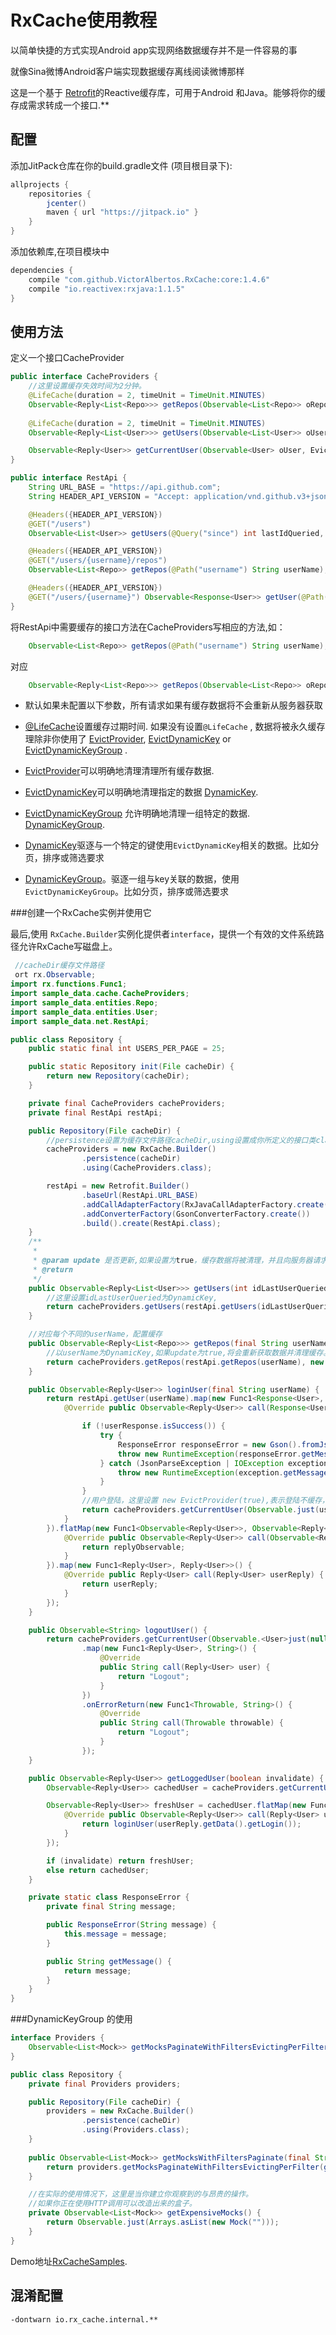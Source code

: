 # RxCache使用教程

以简单快捷的方式实现Android app实现网络数据缓存并不是一件容易的事

就像Sina微博Android客户端实现数据缓存离线阅读微博那样

这是一个基于 [Retrofit](http://square.github.io/retrofit/)的Reactive缓存库，可用于Android 和Java。能够将你的缓存成需求转成一个接口.**

## 配置

 添加JitPack仓库在你的build.gradle文件 (项目根目录下):
```gradle
allprojects {
    repositories {
        jcenter()
        maven { url "https://jitpack.io" }
    }
}
```

添加依赖库,在项目模块中
```gradle
dependencies {
    compile "com.github.VictorAlbertos.RxCache:core:1.4.6"
    compile "io.reactivex:rxjava:1.1.5"
}
```

## 使用方法

定义一个接口CacheProvider

```java
public interface CacheProviders {
    //这里设置缓存失效时间为2分钟。
    @LifeCache(duration = 2, timeUnit = TimeUnit.MINUTES)
    Observable<Reply<List<Repo>>> getRepos(Observable<List<Repo>> oRepos, DynamicKey userName, EvictDynamicKey evictDynamicKey);
    
    @LifeCache(duration = 2, timeUnit = TimeUnit.MINUTES)
    Observable<Reply<List<User>>> getUsers(Observable<List<User>> oUsers, DynamicKey idLastUserQueried, EvictProvider evictProvider);

    Observable<Reply<User>> getCurrentUser(Observable<User> oUser, EvictProvider evictProvider);
}
```

```java
public interface RestApi {
    String URL_BASE = "https://api.github.com";
    String HEADER_API_VERSION = "Accept: application/vnd.github.v3+json";

    @Headers({HEADER_API_VERSION})
    @GET("/users")
    Observable<List<User>> getUsers(@Query("since") int lastIdQueried, @Query("per_page") int perPage);

    @Headers({HEADER_API_VERSION})
    @GET("/users/{username}/repos")
    Observable<List<Repo>> getRepos(@Path("username") String userName);

    @Headers({HEADER_API_VERSION})
    @GET("/users/{username}") Observable<Response<User>> getUser(@Path("username") String username);
}
```

将RestApi中需要缓存的接口方法在CacheProviders写相应的方法,如：

```java
    Observable<List<Repo>> getRepos(@Path("username") String userName);
```
对应
```java
    Observable<Reply<List<Repo>>> getRepos(Observable<List<Repo>> oRepos, DynamicKey userName, EvictDynamicKey evictDynamicKey);
```

* 默认如果未配置以下参数，所有请求如果有缓存数据将不会重新从服务器获取

* [@LifeCache](https://github.com/VictorAlbertos/RxCache/blob/master/rx_cache/src/main/java/io/rx_cache/LifeCache.java)设置缓存过期时间. 如果没有设置`@LifeCache` , 数据将被永久缓存理除非你使用了 [EvictProvider](https://github.com/VictorAlbertos/RxCache/blob/master/rx_cache/src/main/java/io/rx_cache/EvictProvider.java), [EvictDynamicKey](https://github.com/VictorAlbertos/RxCache/blob/master/rx_cache/src/main/java/io/rx_cache/EvictDynamicKey.java) or [EvictDynamicKeyGroup](https://github.com/VictorAlbertos/RxCache/blob/master/rx_cache/src/main/java/io/rx_cache/EvictDynamicKeyGroup.java) .
* [EvictProvider](https://github.com/VictorAlbertos/RxCache/blob/master/rx_cache/src/main/java/io/rx_cache/EvictProvider.java)可以明确地清理清理所有缓存数据. 
* [EvictDynamicKey](https://github.com/VictorAlbertos/RxCache/blob/master/rx_cache/src/main/java/io/rx_cache/EvictDynamicKey.java)可以明确地清理指定的数据 [DynamicKey](https://github.com/VictorAlbertos/RxCache/blob/master/rx_cache/src/main/java/io/rx_cache/DynamicKey.java).
* [EvictDynamicKeyGroup](https://github.com/VictorAlbertos/RxCache/blob/master/rx_cache/src/main/java/io/rx_cache/EvictDynamicKeyGroup.java) 允许明确地清理一组特定的数据. [DynamicKeyGroup](https://github.com/VictorAlbertos/RxCache/blob/master/rx_cache/src/main/java/io/rx_cache/DynamicKeyGroup.java).
* [DynamicKey](https://github.com/VictorAlbertos/RxCache/blob/master/rx_cache/src/main/java/io/rx_cache/DynamicKey.java)驱逐与一个特定的键使用`EvictDynamicKey`相关的数据。比如分页，排序或筛选要求
 
* [DynamicKeyGroup](https://github.com/VictorAlbertos/RxCache/blob/master/rx_cache/src/main/java/io/rx_cache/DynamicKeyGroup.java)。驱逐一组与key关联的数据，使用`EvictDynamicKeyGroup`。比如分页，排序或筛选要求

###创建一个RxCache实例并使用它

最后,使用 `RxCache.Builder`实例化提供者`interface`，提供一个有效的文件系统路径允许RxCache写磁盘上。

```java
 //cacheDir缓存文件路径
 ort rx.Observable;
import rx.functions.Func1;
import sample_data.cache.CacheProviders;
import sample_data.entities.Repo;
import sample_data.entities.User;
import sample_data.net.RestApi;

public class Repository {
    public static final int USERS_PER_PAGE = 25;

    public static Repository init(File cacheDir) {
        return new Repository(cacheDir);
    }

    private final CacheProviders cacheProviders;
    private final RestApi restApi;

    public Repository(File cacheDir) {
        //persistence设置为缓存文件路径cacheDir,using设置成你所定义的接口类class
        cacheProviders = new RxCache.Builder()
                .persistence(cacheDir)
                .using(CacheProviders.class);

        restApi = new Retrofit.Builder()
                .baseUrl(RestApi.URL_BASE)
                .addCallAdapterFactory(RxJavaCallAdapterFactory.create())
                .addConverterFactory(GsonConverterFactory.create())
                .build().create(RestApi.class);
    }
    /**
     *
     * @param update 是否更新,如果设置为true，缓存数据将被清理，并且向服务器请求数据
     * @return
     */
    public Observable<Reply<List<User>>> getUsers(int idLastUserQueried, final boolean update) {
        //这里设置idLastUserQueried为DynamicKey,
        return cacheProviders.getUsers(restApi.getUsers(idLastUserQueried, USERS_PER_PAGE), new DynamicKey(idLastUserQueried), new EvictDynamicKey(update));
    }

    //对应每个不同的userName，配置缓存
    public Observable<Reply<List<Repo>>> getRepos(final String userName, final boolean update) {
        //以userName为DynamicKey,如果update为true,将会重新获取数据并清理缓存。
        return cacheProviders.getRepos(restApi.getRepos(userName), new DynamicKey(userName), new EvictDynamicKey(update));
    }

    public Observable<Reply<User>> loginUser(final String userName) {
        return restApi.getUser(userName).map(new Func1<Response<User>, Observable<Reply<User>>>() {
            @Override public Observable<Reply<User>> call(Response<User> userResponse) {

                if (!userResponse.isSuccess()) {
                    try {
                        ResponseError responseError = new Gson().fromJson(userResponse.errorBody().string(), ResponseError.class);
                        throw new RuntimeException(responseError.getMessage());
                    } catch (JsonParseException | IOException exception) {
                        throw new RuntimeException(exception.getMessage());
                    }
                }
                //用户登陆，这里设置 new EvictProvider(true),表示登陆不缓存，为实时登陆
                return cacheProviders.getCurrentUser(Observable.just(userResponse.body()), new EvictProvider(true));
            }
        }).flatMap(new Func1<Observable<Reply<User>>, Observable<Reply<User>>>() {
            @Override public Observable<Reply<User>> call(Observable<Reply<User>> replyObservable) {
                return replyObservable;
            }
        }).map(new Func1<Reply<User>, Reply<User>>() {
            @Override public Reply<User> call(Reply<User> userReply) {
                return userReply;
            }
        });
    }

    public Observable<String> logoutUser() {
        return cacheProviders.getCurrentUser(Observable.<User>just(null), new EvictProvider(true))
                .map(new Func1<Reply<User>, String>() {
                    @Override
                    public String call(Reply<User> user) {
                        return "Logout";
                    }
                })
                .onErrorReturn(new Func1<Throwable, String>() {
                    @Override
                    public String call(Throwable throwable) {
                        return "Logout";
                    }
                });
    }

    public Observable<Reply<User>> getLoggedUser(boolean invalidate) {
        Observable<Reply<User>> cachedUser = cacheProviders.getCurrentUser(Observable.<User>just(null), new EvictProvider(false));

        Observable<Reply<User>> freshUser = cachedUser.flatMap(new Func1<Reply<User>, Observable<Reply<User>>>() {
            @Override public Observable<Reply<User>> call(Reply<User> userReply) {
                return loginUser(userReply.getData().getLogin());
            }
        });

        if (invalidate) return freshUser;
        else return cachedUser;
    }

    private static class ResponseError {
        private final String message;

        public ResponseError(String message) {
            this.message = message;
        }

        public String getMessage() {
            return message;
        }
    }
}          
```

###DynamicKeyGroup 的使用

```java
interface Providers {        
    Observable<List<Mock>> getMocksPaginateWithFiltersEvictingPerFilter(Observable<List<Mock>> oMocks, DynamicKeyGroup filterPage, EvictDynamicKey evictFilter);
}
```

```java
public class Repository {
    private final Providers providers;

    public Repository(File cacheDir) {
        providers = new RxCache.Builder()
                .persistence(cacheDir)
                .using(Providers.class);
    }
    
    public Observable<List<Mock>> getMocksWithFiltersPaginate(final String filter, final int page, final boolean updateFilter) {
        return providers.getMocksPaginateWithFiltersEvictingPerFilter(getExpensiveMocks(), new DynamicKeyGroup(filter, page), new EvictDynamicKey(updateFilter));
    }

    //在实际的使用情况下，这里是当你建立你观察到的与昂贵的操作。
    //如果你正在使用HTTP调用可以改造出来的盒子。
    private Observable<List<Mock>> getExpensiveMocks() {
        return Observable.just(Arrays.asList(new Mock("")));
    }
}
```


Demo地址[RxCacheSamples](https://github.com/VictorAlbertos/RxCacheSamples).			

## 混淆配置
```
-dontwarn io.rx_cache.internal.**
```

